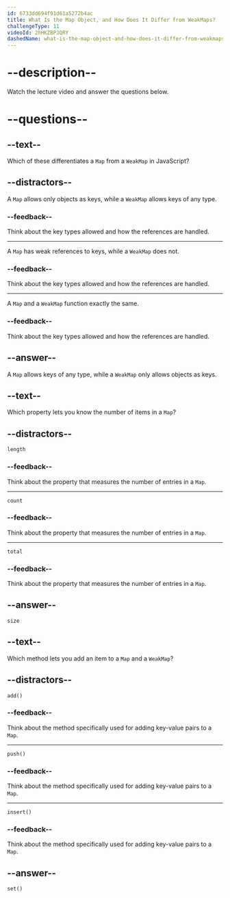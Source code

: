 ```yaml
---
id: 6733dd694f91d61a5272b4ac
title: What Is the Map Object, and How Does It Differ from WeakMaps?
challengeType: 11
videoId: 2hHKZBPJQRY
dashedName: what-is-the-map-object-and-how-does-it-differ-from-weakmaps
---
```


# --description--

Watch the lecture video and answer the questions below.

# --questions--

## --text--

Which of these differentiates a `Map` from a `WeakMap` in JavaScript?

## --distractors--

A `Map` allows only objects as keys, while a `WeakMap` allows keys of any type.

### --feedback--

Think about the key types allowed and how the references are handled.

---

A `Map` has weak references to keys, while a `WeakMap` does not.

### --feedback--

Think about the key types allowed and how the references are handled.

---

A `Map` and a `WeakMap` function exactly the same.

### --feedback--

Think about the key types allowed and how the references are handled.

## --answer--

A `Map` allows keys of any type, while a `WeakMap` only allows objects as keys.

## --text--

Which property lets you know the number of items in a `Map`?

## --distractors--

`length`

### --feedback--

Think about the property that measures the number of entries in a `Map`.

---

`count`

### --feedback--

Think about the property that measures the number of entries in a `Map`.

---

`total`

### --feedback--

Think about the property that measures the number of entries in a `Map`.

## --answer--

`size`

## --text--

Which method lets you add an item to a `Map` and a `WeakMap`?

## --distractors--

`add()`

### --feedback--

Think about the method specifically used for adding key-value pairs to a `Map`.

---

`push()`

### --feedback--

Think about the method specifically used for adding key-value pairs to a `Map`.

---

`insert()`

### --feedback--

Think about the method specifically used for adding key-value pairs to a `Map`.

## --answer--

`set()`

